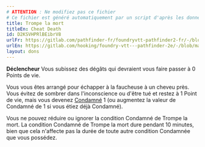 ```yaml
---
# ATTENTION : Ne modifiez pas ce fichier
# Ce fichier est généré automatiquement par un script d'après les données du module Foundry VTT officiel et de sa traduction
title: Trompe la mort
titleEn: Cheat Death
id: D2KSVHPRlBEibrV8
urlFr: https://gitlab.com/pathfinder-fr/foundryvtt-pathfinder2-fr/-/blob/master/data/feats/D2KSVHPRlBEibrV8.htm
urlEn: https://gitlab.com/hooking/foundry-vtt---pathfinder-2e/-/blob/master/packs/data/feats.db/cheat-death.json
layout: dons
---
```

**Déclencheur** Vous subissez des dégâts qui devraient vous faire passer à 0 Points de vie.

Vous vous êtes arrangé pour échapper à la faucheuse à un cheveu près. Vous évitez de sombrer dans l'inconscience ou d'être tué et restez à 1 Point de vie, mais vous devenez [Condamné](../conditions/condamné.html) 1 (ou augmentez la valeur de Condamné de 1 si vous étiez déjà Condamné).

Vous ne pouvez réduire ou ignorer la condition Condamné de Trompe la mort. La condition Condamné de Trompe la mort dure pendant 10 minutes, bien que cela n'affecte pas la durée de toute autre condition Condamnée que vous possédez.
